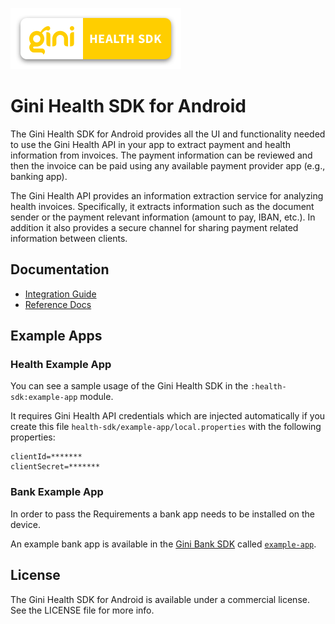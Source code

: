 ![Gini Health SDK for Android](./logo.png)

Gini Health SDK for Android
===========================

The Gini Health SDK for Android provides all the UI and functionality needed to use the Gini Health API in your app to
extract payment and health information from invoices. The payment information can be reviewed and then the invoice can
be paid using any available payment provider app (e.g., banking app).

The Gini Health API provides an information extraction service for analyzing health invoices. Specifically, it extracts
information such as the document sender or the payment relevant information (amount to pay, IBAN, etc.). In addition it
also provides a secure channel for sharing payment related information between clients. 

Documentation
-------------

* [Integration Guide](https://developer.gini.net/gini-mobile-android/health-sdk/sdk/html/)
* [Reference Docs](https://developer.gini.net/gini-mobile-android/health-sdk/sdk/dokka/index.html)

Example Apps
------------

### Health Example App

You can see a sample usage of the Gini Health SDK in the `:health-sdk:example-app` module. 

It requires Gini Health API credentials which are injected automatically if you create this file `health-sdk/example-app/local.properties` with the following properties:
```
clientId=*******
clientSecret=*******
```

### Bank Example App

In order to pass the Requirements a bank app needs to be installed on the device.

An example bank app is available in the [Gini Bank SDK](https://github.com/gini/gini-mobile-android/tree/main/bank-sdk) called
[`example-app`](https://github.com/gini/gini-mobile-android/tree/main/bank-sdk/example-app).

License
-------

The Gini Health SDK for Android is available under a commercial license.
See the LICENSE file for more info.
